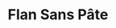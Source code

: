 ---
layout: recette
categories: [recettes]
hidden: true
lang: fr
title: Flan Sans Pâte
type: sucre
ingredients: 
  - nom: lait entier
    qte: 400
    unite: mL
  - nom: crème liquide
    qte: 100
    unite: mL
  - nom: oeuf
    qte: 1
  - nom: jaunes d'oeuf
    qte: 3
  - nom: sucre
    qte: 80
    unite: gr
  - nom: fécule de maïs
    qte: 40
    unite: gr
  - nom: beurre
    qte: 30
    unite: gr
  - nom: vanille liquide
    qte: 1
    unite: cuillère à café
preconditions:
  - Couper le beurre en petits dés
  - Préchauffer le four à 180°C
etapes:
  - label: Préparation
    details:
      - Porter le lait, la crème et la vanille à ébullition (environ 80°C)
      - Dans un saladier, mélanger l'oeuf entier avec les jaunes, le sucre et la fécule de maïs
      - Quand le lait commence à bouillir, le verser en deux fois dans le saladier tout en fouettant continuellement
      - Reverser le tout dans la casserole
      - Mettre à feu moyen-doux et fouetter continuellement jusqu'à ce que ça commence à épaissir
      - Transvaser dans un saladier
      - Ajouter le beurre et mélanger à l'aide d'une spatule silicone
cuissonMinutes: 40
cuisson: 
  - Beurrer le moule
  - Verser la préparation dans le moule
  - Cuire 40 minutes à 180°C
  - Laisser refroidir le flan dans le moule avant de démouler
  - Démouler et placer au réfrigérateur au moins 4 heures
notes:
  - Avant de mettre le lait, mouiller la casserole afin d'éviter qu'il n'accroche au fond
  - Quand le lait est sur le feu, le remuer assez fréquemment afin d'éviter qu'il n'accroche au fond
  - Multiplier les quantités par deux pour faire un flan dans un moule à gâteau rond
  - Cette recette est faite pour un flan à cuire dans un moule à cake standard. Une fois cuit il fera 5 cm de hauteur environ
---